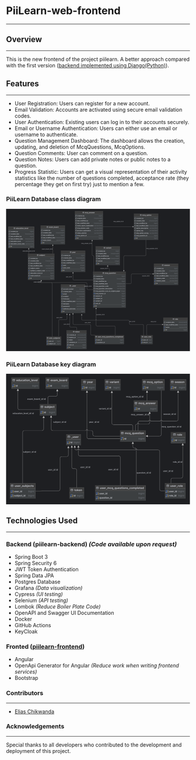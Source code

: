 # PiiLearn-web-frontend
***
## Overview 
***
This is the new frontend of the project piilearn. A better approach compared with the 
first version ([backend implemented using Django(Python)](https://github.com/eliaschikwanda/pi-learn-1.0)).

## Features
***
- User Registration: Users can register for a new account.
- Email Validation: Accounts are activated using secure email validation codes.
- User Authentication: Existing users can log in to their accounts securely.
- Email or Username Authentication: Users can either use an email or username to authenticate.
- Question Management Dashboard: The dashboard allows the creation, updating, and deletion of McqQuestions, McqOptions.
- Question Comments: User can comment on a question.
- Question Notes: Users can add private notes or public notes to a question.
- Progress Statistic: Users can get a visual representation of their activity statistics like 
the number of questions completed, acceptance rate (they percentage they get on first try) just to mention a few.
### PiiLearn Database class diagram
![PiiLearn database class diagram](piilearn-web-ui/githubassets/PiiLearnTable.png)
### PiiLearn Database key diagram
![PiiLearn database key diagram](piilearn-web-ui/githubassets/PiiLearnKeysColumns.png)

## Technologies Used
***
### Backend (piilearn-backend) *(Code available upon request)*
- Spring Boot 3
- Spring Security 6
- JWT Token Authentication
- Spring Data JPA
- Postgres Database
- Grafana *(Data visualization)*
- Cypress *(UI testing)*
- Selenium *(API testing)*
- Lombok *(Reduce Boiler Plate Code)*
- OpenAPI and Swagger UI Documentation
- Docker
- GitHub Actions
- KeyCloak

### Fronted ([piilearn-frontend](https://github.com/eliaschikwanda/piilearn-web-frontend))
- Angular
- OpenApi Generator for Angular *(Reduce work when writing frontend services)*
- Bootstrap

### Contributors
***
- [Elias Chikwanda](https://github.com/eliaschikwanda)

### Acknowledgements
***
Special thanks to all developers who contributed to the development and deployment of this project.

